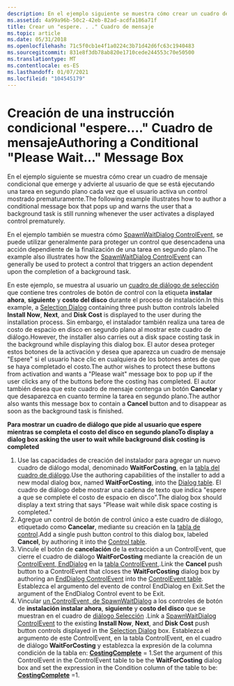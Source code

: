 ```yaml
---
description: En el ejemplo siguiente se muestra cómo crear un cuadro de mensaje condicional que emerge y advierte al usuario de que se está ejecutando una tarea en segundo plano cada vez que el usuario activa un control mostrado prematuramente.
ms.assetid: 4a99a96b-50c2-42eb-82ad-acdfa186a71f
title: Crear un "espere. . ." Cuadro de mensaje
ms.topic: article
ms.date: 05/31/2018
ms.openlocfilehash: 71c5f0cb1e4f1a0224c3b71d42d6fc63c1940483
ms.sourcegitcommit: 831e8f3db78ab820e1710cede244553c70e50500
ms.translationtype: MT
ms.contentlocale: es-ES
ms.lasthandoff: 01/07/2021
ms.locfileid: "104545179"
---
```

# <a name="authoring-a-conditional-please-wait-message-box"></a><span data-ttu-id="6c642-106">Creación de una instrucción condicional "espere...." Cuadro de mensaje</span><span class="sxs-lookup"><span data-stu-id="6c642-106">Authoring a Conditional "Please Wait..." Message Box</span></span>

<span data-ttu-id="6c642-107">En el ejemplo siguiente se muestra cómo crear un cuadro de mensaje condicional que emerge y advierte al usuario de que se está ejecutando una tarea en segundo plano cada vez que el usuario activa un control mostrado prematuramente.</span><span class="sxs-lookup"><span data-stu-id="6c642-107">The following example illustrates how to author a conditional message box that pops up and warns the user that a background task is still running whenever the user activates a displayed control prematurely.</span></span>

<span data-ttu-id="6c642-108">En el ejemplo también se muestra cómo [SpawnWaitDialog ControlEvent,](spawnwaitdialog-controlevent.md) se puede utilizar generalmente para proteger un control que desencadena una acción dependiente de la finalización de una tarea en segundo plano.</span><span class="sxs-lookup"><span data-stu-id="6c642-108">The example also illustrates how the [SpawnWaitDialog ControlEvent](spawnwaitdialog-controlevent.md) can generally be used to protect a control that triggers an action dependent upon the completion of a background task.</span></span>

<span data-ttu-id="6c642-109">En este ejemplo, se muestra al usuario un [cuadro de diálogo de selección](selection-dialog.md) que contiene tres controles de botón de control con la etiqueta **instalar ahora**, **siguiente** y **costo del disco** durante el proceso de instalación.</span><span class="sxs-lookup"><span data-stu-id="6c642-109">In this example, a [Selection Dialog](selection-dialog.md) containing three push button controls labeled **Install Now**, **Next**, and **Disk Cost** is displayed to the user during the installation process.</span></span> <span data-ttu-id="6c642-110">Sin embargo, el instalador también realiza una tarea de costo de espacio en disco en segundo plano al mostrar este cuadro de diálogo.</span><span class="sxs-lookup"><span data-stu-id="6c642-110">However, the installer also carries out a disk space costing task in the background while displaying this dialog box.</span></span> <span data-ttu-id="6c642-111">El autor desea proteger estos botones de la activación y desea que aparezca un cuadro de mensaje "Espere" si el usuario hace clic en cualquiera de los botones antes de que se haya completado el costo.</span><span class="sxs-lookup"><span data-stu-id="6c642-111">The author wishes to protect these buttons from activation and wants a "Please wait" message box to pop up if the user clicks any of the buttons before the costing has completed.</span></span> <span data-ttu-id="6c642-112">El autor también desea que este cuadro de mensaje contenga un botón **Cancelar** y que desaparezca en cuanto termine la tarea en segundo plano.</span><span class="sxs-lookup"><span data-stu-id="6c642-112">The author also wants this message box to contain a **Cancel** button and to disappear as soon as the background task is finished.</span></span>

<span data-ttu-id="6c642-113">**Para mostrar un cuadro de diálogo que pide al usuario que espere mientras se completa el costo del disco en segundo plano**</span><span class="sxs-lookup"><span data-stu-id="6c642-113">**To display a dialog box asking the user to wait while background disk costing is completed**</span></span>

1.  <span data-ttu-id="6c642-114">Use las capacidades de creación del instalador para agregar un nuevo cuadro de diálogo modal, denominado **WaitForCosting**, en la [tabla del cuadro de diálogo](dialog-table.md).</span><span class="sxs-lookup"><span data-stu-id="6c642-114">Use the authoring capabilities of the installer to add a new modal dialog box, named **WaitForCosting**, into the [Dialog table](dialog-table.md).</span></span> <span data-ttu-id="6c642-115">El cuadro de diálogo debe mostrar una cadena de texto que indica "espere a que se complete el costo de espacio en disco".</span><span class="sxs-lookup"><span data-stu-id="6c642-115">The dialog box should display a text string that says "Please wait while disk space costing is completed."</span></span>
2.  <span data-ttu-id="6c642-116">Agregue un control de botón de control único a este cuadro de diálogo, etiquetado como **Cancelar**, mediante su creación en la [tabla de control](control-table.md).</span><span class="sxs-lookup"><span data-stu-id="6c642-116">Add a single push button control to this dialog box, labeled **Cancel**, by authoring it into the [Control table](control-table.md).</span></span>
3.  <span data-ttu-id="6c642-117">Vincule el botón de **cancelación** de la extracción a un ControlEvent, que cierre el cuadro de diálogo **WaitForCosting** mediante la creación de un [ControlEvent, EndDialog](enddialog-controlevent.md) en la [tabla ControlEvent,](controlevent-table.md).</span><span class="sxs-lookup"><span data-stu-id="6c642-117">Link the **Cancel** push button to a ControlEvent that closes the **WaitForCosting** dialog box by authoring an [EndDialog ControlEvent](enddialog-controlevent.md) into the [ControlEvent table](controlevent-table.md).</span></span> <span data-ttu-id="6c642-118">Establezca el argumento del evento de control EndDialog en Exit.</span><span class="sxs-lookup"><span data-stu-id="6c642-118">Set the argument of the EndDialog Control event to be Exit.</span></span>
4.  <span data-ttu-id="6c642-119">Vincular [un ControlEvent, de SpawnWaitDialog](spawnwaitdialog-controlevent.md) a los controles de botón de **instalación instalar ahora**, **siguiente** y **costo del disco** que se muestran en el cuadro de [diálogo Selección](selection-dialog.md) .</span><span class="sxs-lookup"><span data-stu-id="6c642-119">Link a [SpawnWaitDialog ControlEvent](spawnwaitdialog-controlevent.md) to the existing **Install Now**, **Next**, and **Disk Cost** push button controls displayed in the [Selection Dialog](selection-dialog.md) box.</span></span> <span data-ttu-id="6c642-120">Establezca el argumento de este ControlEvent, en la tabla ControlEvent, en el cuadro de diálogo **WaitForCosting** y establezca la expresión de la columna condición de la tabla en: [**CostingComplete**](costingcomplete.md) = 1.</span><span class="sxs-lookup"><span data-stu-id="6c642-120">Set the argument of this ControlEvent in the ControlEvent table to be the **WaitForCosting** dialog box and set the expression in the Condition column of the table to be: [**CostingComplete**](costingcomplete.md) =1.</span></span>

 

 



